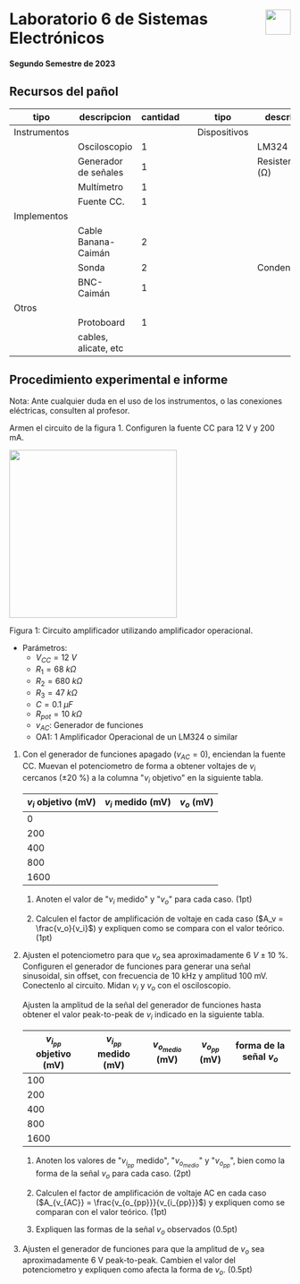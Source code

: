 # <img src="https://julianodb.github.io/SISTEMAS_ELECTRONICOS_PARA_INGENIERIA_BIOMEDICA/img/logo_fing.png?raw=true" align="right" height="45"> Laboratorio 6 de Sistemas Electrónicos
#### Segundo Semestre de 2023

## Recursos del pañol

| tipo | descripcion | cantidad | | tipo | descripcion | valor | cantidad |
| -- | -- | -- | --| -- | -- | -- | -- |
| Instrumentos |  |  | | Dispositivos |  |  |  |
|  | Osciloscopio | 1 | |  | LM324 |  | 1 |
|  | Generador de señales | 1 | |  | Resistencias (Ω) |  |  |
|  | Multímetro | 1 | |  |  | 47 k | 1 |
|  | Fuente CC. | 1 | |  | | 68 k  | 1 |
| Implementos |  |  | |  |  | 680 k | 1 |
|  | Cable Banana-Caimán | 2 | |  |  | Potenciometro 10k (de panel) | 1 |
|  | Sonda | 2 | |  | Condensadores |  |  |
|  | BNC-Caimán | 1 | |  |  | $0.1 \mu F$ | 1 |
| Otros |  |  | |  | |  |  |
| | Protoboard | 1 | |  | | | |
| | cables, alicate, etc | | |  | | |  |

## Procedimiento experimental e informe

Nota: Ante cualquier duda en el uso de los instrumentos, o las conexiones eléctricas, consulten al profesor.

Armen el circuito de la figura 1. Configuren la fuente CC para 12 V y 200 mA.

<img src="https://julianodb.github.io/electronic_circuits_diagrams/amplifier_non_inverting_potentiometer.png" width="300">

Figura 1: Circuito amplificador utilizando amplificador operacional. 
- Parámetros:
    - $V_{CC} = 12\ V$
    - $R_1 = 68\ k\Omega$
    - $R_2 = 680\ k\Omega$
    - $R_3 = 47\ k\Omega$
    - $C = 0.1\ \mu F$
    - $R_{pot} = 10\ k\Omega$
    - $v_{AC}$: Generador de funciones
    - OA1: 1 Amplificador Operacional de un LM324 o similar

1. Con el generador de funciones apagado ($v_{AC}=0$), enciendan la fuente CC. Muevan el potenciometro de forma a obtener voltajes de $v_i$ cercanos ($\pm 20\ \%$) a la columna "$v_i$ objetivo" en la siguiente tabla. 

    | $v_i$ objetivo (mV) | $v_i$ medido (mV) |$v_o$ (mV) |
    | -- | -- | -- |
    | 0 | | |
    | 200 | | |
    | 400 | | |
    | 800 | | |
    | 1600 | | |

    1. Anoten el valor de "$v_i$ medido" y "$v_o$" para cada caso. (1pt)

    2. Calculen el factor de amplificación de voltaje en cada caso ($A_v = \frac{v_o}{v_i}$) y expliquen como se compara con el valor teórico. (1pt)

2. Ajusten el potenciometro para que $v_o$ sea aproximadamente $6\ V \pm 10\ \%$. Configuren el generador de funciones para generar una señal sinusoidal, sin offset, con frecuencia de 10 kHz y amplitud 100 mV. Conectenlo al circuito. Midan $v_i$ y $v_o$ con el osciloscopio.
    
    Ajusten la amplitud de la señal del generador de funciones hasta obtener el valor peak-to-peak de $v_i$ indicado en la siguiente tabla.

    | $v_{i_{pp}}$ objetivo (mV)| $v_{i_{pp}}$ medido (mV) | $v_{o_{medio}}$ (mV) | $v_{o_{pp}}$ (mV) | forma de la señal $v_o$ |
    | --|--|--|--|--|
    | 100 | | | | |
    | 200 | | | | |
    | 400 | | | | |
    | 800 | | | | |
    | 1600 | | | | |

    1. Anoten los valores de "$v_{i_{pp}}$ medido", "$v_{o_{medio}}$" y "$v_{o_{pp}}$", bien como la forma de la señal $v_o$ para cada caso. (2pt)

    2. Calculen el factor de amplificación de voltaje AC en cada caso ($A_{v_{AC}} = \frac{v_{o_{pp}}}{v_{i_{pp}}}$) y expliquen como se comparan con el valor teórico. (1pt)
    2. Expliquen las formas de la señal $v_o$ observados (0.5pt)
3. Ajusten el generador de funciones para que la amplitud de $v_o$ sea aproximadamente 6 V peak-to-peak. Cambien el valor del potenciometro y expliquen como afecta la forma de $v_o$. (0.5pt)
